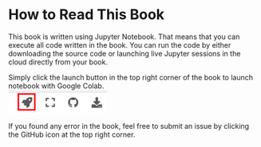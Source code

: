 # How to Read This Book

This book is written using Jupyter Notebook. That means that you can execute all code written in the book. You can run the code by either downloading the source code or launching live Jupyter sessions in the cloud directly from your book. 

Simply click the launch button in the top right corner of the book to launch notebook with Google Colab.  
![image](img/launch_icon.png)

If you found any error in the book, feel free to submit an issue by clicking the GitHub icon at the top right corner. 